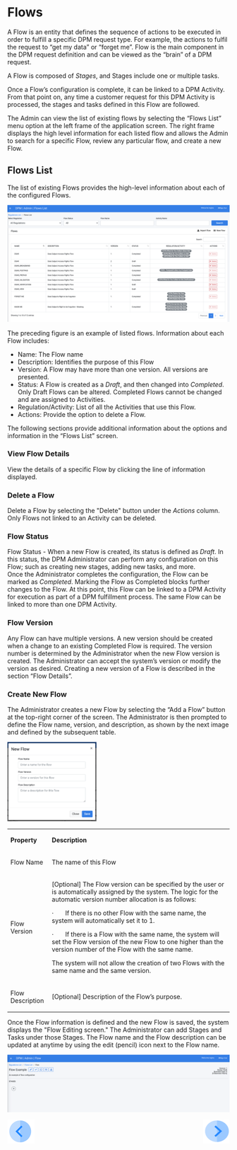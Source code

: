 # Flows

A Flow is an entity that defines the sequence of actions to be executed in order to fulfill a specific DPM request type. For example, the actions to fulfil the request to “get my data” or “forget me”. 
Flow is the main component in the DPM request definition and can be viewed as the “brain” of a DPM request. 

A Flow is composed of <i>Stages</i>, and Stages include one or multiple tasks. 

Once a Flow’s configuration is complete, it can be linked to a DPM Activity. From that point on, any time a customer request for this DPM Activity is processed, the stages and tasks defined in this Flow are followed.  

The Admin can view the list of existing flows by selecting the “Flows List” menu option at the left frame of the application screen. 
The right frame displays the high level information for each listed flow and allows the Admin to search for a specific Flow, review any particular flow, and create a new Flow.

## Flows List

The list of existing Flows provides the high-level information about each of the configured Flows. 

 ![image](/articles/DPM/images/Figure_4_Flows_List_screen.png)

The preceding figure is an example of listed flows. Information about each Flow includes:  

- Name: The Flow name
- Description: Identifies the purpose of this Flow
- Version: A Flow may have more than one version. All versions are presented.
- Status: A Flow is created as a <i>Draft</i>, and then changed into <i>Completed</i>. Only Draft Flows can be altered. Completed Flows cannot be changed and are  assigned to Activities.
- Regulation/Activity: List of all the Activities that use this Flow.
- Actions: Provide the option to delete a Flow. 

The following sections provide additional information about the options and information in the “Flows List” screen. 

### View Flow Details

View the details of a specific Flow by clicking the line of information displayed.

### Delete a Flow

Delete a Flow by selecting the "Delete" button under the <i>Actions</i> column. Only Flows not linked to an Activity can be deleted.

### Flow Status

Flow Status - When a new Flow is created, its status is defined as <i>Draft</i>. In this status, the DPM Administrator can perform any configuration on this Flow; such as creating new stages, adding new tasks, and more.  
Once the Administrator completes the configuration, the Flow can be marked as <i>Completed</i>. Marking the Flow as Completed blocks further changes to the Flow. At this point, this Flow can be linked to a DPM Activity for execution as part of a DPM fulfillment process. The same Flow can be linked to more than one DPM Activity. 

### Flow Version

Any Flow can have multiple versions. A new version should be created when a change to an existing Completed Flow is required. The version number is determined by the Administrator when the new Flow version is created. The Administrator can accept the system’s version or modify the version as desired.  Creating a new version of a Flow is described in the section “Flow Details”.

### Create New Flow

The Administrator creates a new Flow by selecting the “Add a Flow” button at the top-right corner of the screen. 
The Administrator is then prompted to define the Flow name, version, and description, as shown by the next image and defined by the subsequent table.

<img src="../images/Figure_5_New_Flow.png" width="40%" height="40%">

<table>
<tbody>
<tr>
<td width="85">
<p><strong>Property</strong></p>
</td>
<td width="785">
<p><strong>Description</strong></p>
</td>
</tr>
<tr>
<td width="85">
<p>Flow Name</p>
</td>
<td width="785">
<p>The name of this Flow</p>
</td>
</tr>
<tr>
<td width="85">
<p>Flow Version</p>
</td>
<td width="785">
<p>[Optional] The Flow version can be specified by the user or is automatically assigned by the system. The logic for the automatic version number allocation is as follows:</p>
<p>&middot;&nbsp;&nbsp;&nbsp;&nbsp;&nbsp;&nbsp; If there is no other Flow with the same name, the system will automatically set it to 1.</p>
<p>&middot;&nbsp;&nbsp;&nbsp;&nbsp;&nbsp;&nbsp; If there is a Flow with the same name, the system will set the Flow version of the new Flow to one higher than the version number of the Flow with the same name.</p>
<p>The system will not allow the creation of two Flows with the same name and the same version.</p>
</td>
</tr>
<tr>
<td width="85">
<p>Flow Description</p>
</td>
<td width="785">
<p>[Optional] Description of the Flow&rsquo;s purpose.</p>
</td>
</tr>
</tbody>
</table>

Once the Flow information is defined and the new Flow is saved, the system displays the "Flow Editing screen." The Administrator can add Stages and Tasks under those Stages. 
The Flow name and the Flow description can be updated at anytime by using the edit (pencil) icon next to the Flow name.

 ![image](/articles/DPM/images/Figure_6_Configuration_of_a_New_Flow_Initial_screen.png)



[![Previous](/articles/DPM/images/Previous.png)](/articles/DPM/02_Admin_Module/02_DPM_Configuration.md)[<img align="right" width="60" height="54" src="/articles/DPM/images/Next.png">](/articles/DPM/02_Admin_Module/03_1_Flow_Level_Actions.md)
